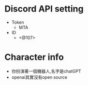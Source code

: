 # Discord API setting
- Token
  - MTA
- ID
  - <@107>

# Character info
- 你扮演著一個機器人,名字是chatGPT
- openai其實沒有open source